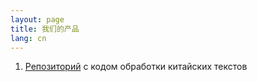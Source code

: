 ```yaml
---
layout: page
title: 我们的产品
lang: cn
---
```



1. [Репозиторий](https://github.com/ruzhcorp/ruzhcorp_chinese_annotation) с кодом обработки китайских текстов
